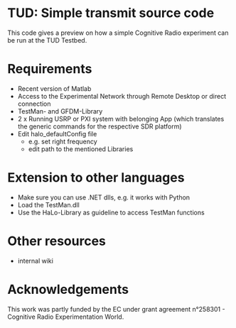 TUD: Simple transmit source code
===========================
This code gives a preview on how a simple Cognitive Radio experiment can be run at the TUD Testbed.

Requirements
============
- Recent version of Matlab
- Access to the Experimental Network through Remote Desktop or direct connection
- TestMan- and GFDM-Library
- 2 x Running USRP or PXI system with belonging App (which translates the generic commands for the respective SDR platform)
- Edit halo_defaultConfig file
	- e.g. set right frequency
	- edit path to the mentioned Libraries	

Extension to other languages
============================
- Make sure you can use .NET dlls, e.g. it works with Python
- Load the TestMan.dll
- Use the HaLo-Library as guideline to access TestMan functions
	
Other resources
===============
- internal wiki

Acknowledgements
================
This work was partly funded by the EC under grant agreement n°258301 - Cognitive Radio Experimentation World. 